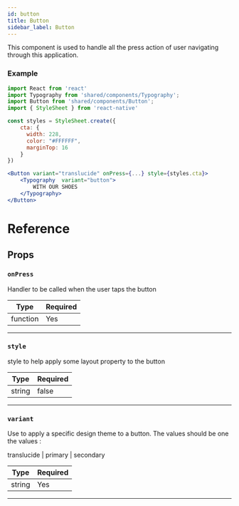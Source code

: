 ```yaml
---
id: button
title: Button
sidebar_label: Button
---
```


This component is used to handle all the press action of user navigating through this application. 

### Example

```jsx
import React from 'react'
import Typography from 'shared/components/Typography';
import Button from 'shared/components/Button';
import { StyleSheet } from 'react-native'

const styles = StyleSheet.create({
    cta: {
      width: 228,
      color: "#FFFFFF",
      marginTop: 16 
    }
})

<Button variant="translucide" onPress={...} style={styles.cta}>
    <Typography  variant="button">
        WITH OUR SHOES
    </Typography>
</Button>

```

# Reference

## Props

### `onPress`

Handler to be called when the user taps the button

| Type     | Required |
| -------- | -------- |
| function | Yes      |

---


### `style`

style to help apply some layout property to the button

| Type   | Required |
| ------ | -------- |
| string | false      |

---

### `variant`

Use to apply a specific design theme to a button. The values should be one the values : 

translucide | primary | secondary

| Type   | Required |
| ------ | -------- |
| string | Yes      |

---